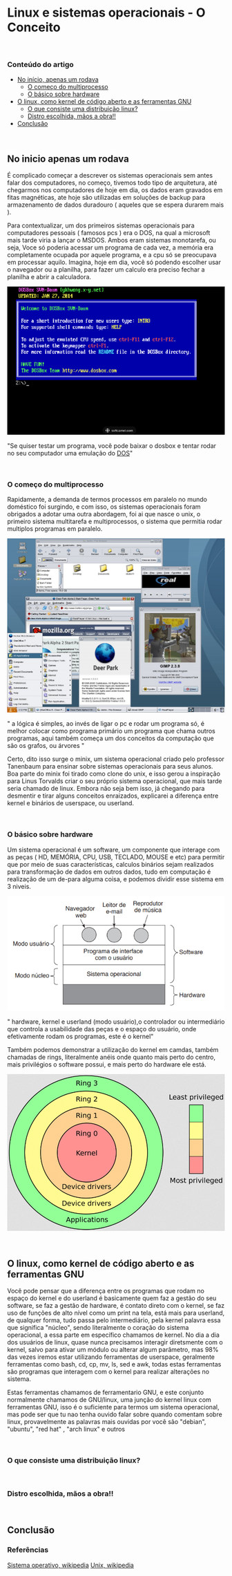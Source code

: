 # Linux e sistemas operacionais - O Conceito

&nbsp;

### Conteúdo do artigo

- [No início, apenas um rodava](#no-inicio-apenas-um-rodava)
  - [O começo do multiprocesso](#o-começo-do-multiprocesso)
  - [O básico sobre hardware](#O-básico-sobre-hardware)
- [O linux, como kernel de código aberto e as ferramentas GNU](#O-linux-como-kernel-de-código-aberto-e-as-ferramentas-GNU)
  - [O que consiste uma distribuição linux?](#O-que-consiste-uma-distribuição-linux?)
  - [Distro escolhida, mãos a obra!!](#Distro-escolhida-mãos-a-obra!!)
- [Conclusão](#conclusão)

&nbsp;

## No inicio apenas um rodava

É complicado começar a descrever os sistemas operacionais sem antes falar dos computadores, no começo, tivemos todo tipo de arquitetura, até chegarmos nos computadores de hoje em dia, os dados eram gravados em fitas magnéticas, ate hoje são utilizadas em soluções de backup para armazenamento de dados duradouro ( aqueles que se espera durarem mais ).

Para contextualizar, um dos primeiros sistemas operacionais para computadores pessoais ( famosos pcs ) era o DOS, na qual a microsoft mais tarde viria a lançar o MSDOS. Ambos eram sistemas monotarefa, ou seja, Voce só poderia acessar um programa de cada vez, a memória era completamente ocupada por aquele programa, e a cpu só se preocupava em processar aquilo. Imagina, hoje em dia, você só podendo escolher usar o navegador ou a planilha, para fazer um calculo era preciso fechar a planilha e abrir a calculadora.

![Alt text](../../images/dosbox.png)

"Se quiser testar um programa, você pode baixar o dosbox e tentar rodar no seu computador uma emulação do [DOS](https://sourceforge.net/projects/dosbox/)"

&nbsp;

### O começo do multiprocesso

Rapidamente, a demanda de termos processos em paralelo no mundo doméstico foi surgindo, e com isso, os sistemas operacionais foram obrigados a adotar uma outra abordagem, foi ai que nasce o unix, o primeiro sistema multitarefa e multiprocessos, o sistema que permitia rodar multiplos programas em paralelo.

![Alt text](./../../images/multitarefa.png)

" a lógica é simples, ao invés de ligar o pc e rodar um programa só, é melhor colocar como programa primário um programa que chama outros programas, aqui também começa um dos conceitos da computação que são os grafos, ou árvores "

Certo, dito isso surge o minix, um sistema operacional criado pelo professor Tanenbaum para ensinar sobre sistemas operacionais para seus alunos. Boa parte do minix foi tirado como clone do unix, e isso gerou a inspiração para Linus Torvalds criar o seu próprio sistema operacional, que mais tarde seria chamado de linux. Embora não seja bem isso, já chegando para desmentir e tirar alguns conceitos enraizados, explicarei a diferença entre kernel e binários de userspace, ou userland.


&nbsp;
### O básico sobre hardware

Um sistema operacional é um software, um componente que interage com as peças ( HD, MEMÓRIA, CPU, USB, TECLADO, MOUSE e etc) para permitir que por meio de suas características, calculos binários sejam realizados para transformação de dados em outros dados, tudo em computação é realização de um de-para alguma coisa, e podemos dividir esse sistema em 3 niveis.

![Alt text](./../../images/sistemas-operacionais1.png)

" hardware, kernel e userland (modo usuário),o controlador ou intermediário que controla a usabilidade das peças e o espaço do usuário, onde efetivamente rodam os programas, este é o kernel"

Também podemos demonstrar a utilização do kernel em camdas, também chamadas de rings, literalmente anéis onde quanto mais perto do centro, mais privilégios o software possui, e mais perto do hardware ele está.

![Alt text](./../../images/rings.png)

&nbsp;
## O linux, como kernel de código aberto e as ferramentas GNU


Você pode pensar que a diferença entre os programas que rodam no espaço do kernel e do userland é basicamente quem faz a gestão do seu software, se faz a gestão de hardware, é contato direto com o kernel, se faz uso de funções de alto nível como um print na tela, está mais para userland, de qualquer forma, tudo passa pelo intermediário, pela kernel  palavra essa que significa "núcleo", sendo literalmente o coração do sistema operacional, a essa parte em específico chamamos de kernel. No dia a dia dos usuários de linux, quase nunca precisamos interagir diretsmente com o kernel, salvo para ativar um módulo ou alterar algum parâmetro, mas 98% das vezes iremos estar utilizando ferramentas de userspace, geralmente ferramentas como bash, cd, cp, mv, ls, sed e awk, todas estas ferramentas são programas que interagem com o kernel para realizar alterações no sistema.

Estas ferramentas chamamos de ferramentario GNU, e este conjunto normalmente chamamos de GNU/linux, uma junção do kernel linux com ferramentas GNU, isso é o suficiente para termos um sistema operacional, mas pode ser que tu nao tenha ouvido falar sobre quando comentam sobre linux, provavelmente as palavras mais ouvidas por você são "debian",  "ubuntu", "red hat" , "arch linux" e outros

&nbsp;
### O que consiste uma distribuição linux?
&nbsp;
### Distro escolhida, mãos a obra!!
&nbsp;
## Conclusão


### Referências

[Sistema operativo, wikipedia](https://pt.m.wikipedia.org/wiki/Sistema_operativo)
[Unix, wikipedia](https://pt.wikipedia.org/wiki/Unix)